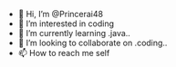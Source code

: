 - 👋 Hi, I’m @Princerai48
- 👀 I’m interested in coding
- 🌱 I’m currently learning .java..
- 💞️ I’m looking to collaborate on .coding..
- 📫 How to reach me self 

<!---
Princerai48/Princerai48 is a ✨ special ✨ repository because its `README.md` (this file) appears on your GitHub profile.
You can click the Preview link to take a look at your changes.
--->
